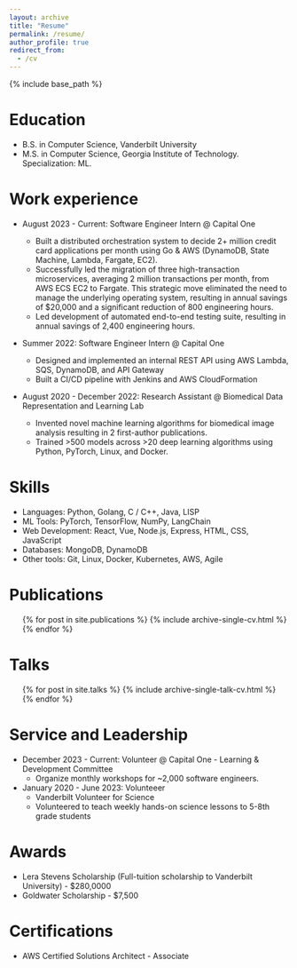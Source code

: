```yaml
---
layout: archive
title: "Resume"
permalink: /resume/
author_profile: true
redirect_from:
  - /cv
---
```


{% include base_path %}

Education
======
* B.S. in Computer Science, Vanderbilt University
* M.S. in Computer Science, Georgia Institute of Technology. Specialization: ML.

Work experience
======

  * August 2023 - Current: Software Engineer Intern @ Capital One
    * Built a distributed orchestration system to decide 2+ million credit card applications per month using Go & AWS (DynamoDB, State Machine, Lambda, Fargate, EC2).
    * Successfully led the migration of three high-transaction microservices, averaging 2 million transactions per month, from AWS ECS EC2 to Fargate. This strategic move eliminated the need to manage the underlying operating system, resulting in annual savings of $20,000 and a significant reduction of 800 engineering hours.
    * Led development of automated end-to-end testing suite, resulting in annual savings of 2,400 engineering hours.

* Summer 2022: Software Engineer Intern @ Capital One
  * Designed and implemented an internal REST API using AWS Lambda, SQS, DynamoDB, and API Gateway
  * Built a CI/CD pipeline with Jenkins and AWS CloudFormation

* August 2020 - December 2022: Research Assistant @ Biomedical Data Representation and Learning Lab
  * Invented novel machine learning algorithms for biomedical image analysis resulting in 2 first-author publications.
  * Trained >500 models across >20 deep learning algorithms using Python, PyTorch, Linux, and Docker.

  
Skills
======
* Languages: Python, Golang, C / C++, Java, LISP
* ML Tools: PyTorch, TensorFlow, NumPy, LangChain
* Web Development: React, Vue, Node.js, Express, HTML, CSS, JavaScript
* Databases: MongoDB, DynamoDB
* Other tools: Git, Linux, Docker, Kubernetes, AWS, Agile

Publications
======
  <ul>{% for post in site.publications %}
    {% include archive-single-cv.html %}
  {% endfor %}</ul>
  
Talks
======
  <ul>{% for post in site.talks %}
    {% include archive-single-talk-cv.html %}
  {% endfor %}</ul>
  
Service and Leadership
======
* December 2023 - Current: Volunteer @ Capital One - Learning & Development Committee
  * Organize monthly workshops for ~2,000 software engineers.
* January 2020 - June 2023: Volunteeer
  * Vanderbilt Volunteer for Science
  * Volunteered to teach weekly hands-on science lessons to 5-8th grade students

Awards
======
* Lera Stevens Scholarship (Full-tuition scholarship to Vanderbilt University) - $280,0000
* Goldwater Scholarship - $7,500


Certifications
======
* AWS Certified Solutions Architect - Associate